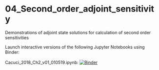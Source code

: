 # 04_Second_order_adjoint_sensitivity
Demonstrations of adjoint state solutions for calculation of second order sensitivities
  
Launch interactive versions of the following Jupyter Notebooks using Binder:
\
\
Cacuci_2018_Ch2_v01_010519.ipynb: [![Binder](https://mybinder.org/badge_logo.svg)](https://mybinder.org/v2/gh/christurnadge/04_Second_order_adjoint_sensitivity/master?filepath=Cacuci_2018_Ch2_v01_010519.ipynb)
